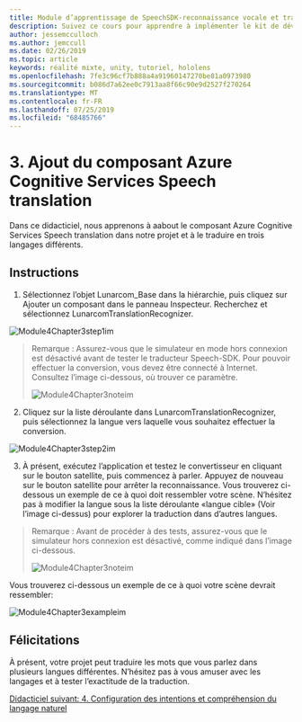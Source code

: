 ```yaml
---
title: Module d’apprentissage de SpeechSDK-reconnaissance vocale et transcription
description: Suivez ce cours pour apprendre à implémenter le kit de développement logiciel (SDK) Azure Speech dans une application de réalité mixte.
author: jessemcculloch
ms.author: jemccull
ms.date: 02/26/2019
ms.topic: article
keywords: réalité mixte, unity, tutoriel, hololens
ms.openlocfilehash: 7fe3c96cf7b888a4a91960147270be81a0973980
ms.sourcegitcommit: b086d7a62ee0c7913aa8f66c90e9d2527f270264
ms.translationtype: MT
ms.contentlocale: fr-FR
ms.lasthandoff: 07/25/2019
ms.locfileid: "68485766"
---
```

# <a name="3----adding-the-azure-cognitive-services-speech-translation-component"></a>3.    Ajout du composant Azure Cognitive Services Speech translation

Dans ce didacticiel, nous apprenons à aabout le composant Azure Cognitive Services Speech translation dans notre projet et à le traduire en trois langages différents. 

## <a name="instructions"></a>Instructions

1. Sélectionnez l’objet Lunarcom_Base dans la hiérarchie, puis cliquez sur Ajouter un composant dans le panneau Inspecteur. Recherchez et sélectionnez LunarcomTranslationRecognizer.

![Module4Chapter3step1im](images/module4chapter3step1im.PNG)

> Remarque : Assurez-vous que le simulateur en mode hors connexion est désactivé avant de tester le traducteur Speech-SDK. Pour pouvoir effectuer la conversion, vous devez être connecté à Internet. Consultez l’image ci-dessous, où trouver ce paramètre. 
>
> ![Module4Chapter3noteim](images/module4chapter3noteim.PNG)

2. Cliquez sur la liste déroulante dans LunarcomTranslationRecognizer, puis sélectionnez la langue vers laquelle vous souhaitez effectuer la conversion.

![Module4Chapter3step2im](images/module4chapter3step2im.PNG)

3. À présent, exécutez l’application et testez le convertisseur en cliquant sur le bouton satellite, puis commencez à parler. Appuyez de nouveau sur le bouton satellite pour arrêter la reconnaissance. Vous trouverez ci-dessous un exemple de ce à quoi doit ressembler votre scène. N’hésitez pas à modifier la langue sous la liste déroulante «langue cible» (Voir l’image ci-dessus) pour explorer la traduction dans d’autres langues.

> Remarque : Avant de procéder à des tests, assurez-vous que le simulateur hors connexion est désactivé, comme indiqué dans l’image ci-dessous.
>
> ![Module4Chapter3noteim](images/module4chapter3noteim.PNG)

Vous trouverez ci-dessous un exemple de ce à quoi votre scène devrait ressembler:

![Module4Chapter3exampleim](images/module4chapter3exampleim.PNG)

## <a name="congratulations"></a>Félicitations

À présent, votre projet peut traduire les mots que vous parlez dans plusieurs langues différentes. N’hésitez pas à vous amuser avec les langages et à tester l’exactitude de la traduction. 

[Didacticiel suivant: 4.  Configuration des intentions et compréhension du langage naturel](mrlearning-speechSDK-ch4.md)

